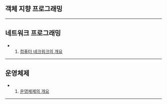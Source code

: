 ## 객체 지향 프로그래밍

---

## 네트워크 프로그래밍

- 1. [컴퓨터 네크워크의 개요](https://github.com/Ho-yeong/uni_lecture_sum/blob/main/%EB%84%A4%ED%8A%B8%EC%9B%8C%ED%81%AC%20%ED%94%84%EB%A1%9C%EA%B7%B8%EB%9E%98%EB%B0%8D/%EC%BB%B4%ED%93%A8%ED%84%B0%20%EB%84%A4%ED%8A%B8%EC%9B%8C%ED%81%AC%EC%9D%98%20%EA%B0%9C%EC%9A%94.md)

---

## 운영체제

- 1. [운영체제의 개요](https://github.com/Ho-yeong/uni_lecture_sum/blob/main/%EC%9A%B4%EC%98%81%EC%B2%B4%EC%A0%9C/%EC%9A%B4%EC%98%81%EC%B2%B4%EC%A0%9C%EC%9D%98%20%EA%B0%9C%EC%9A%94.md)

---
